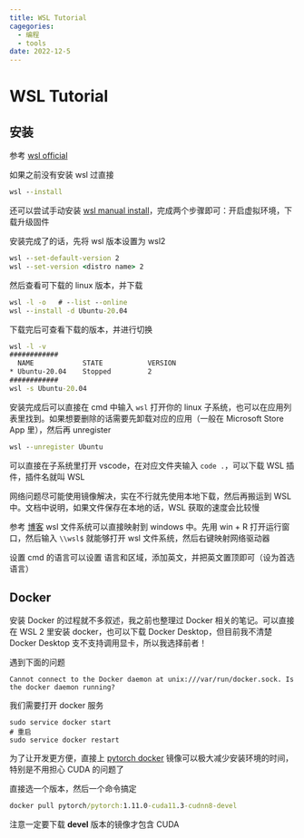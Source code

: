 ```yaml
---
title: WSL Tutorial
cagegories:
  - 编程
  - tools
date: 2022-12-5
---
```


# WSL Tutorial

## 安装

参考 [wsl official](https://learn.microsoft.com/en-us/windows/wsl/install)

如果之前没有安装 wsl 过直接

```cmd
wsl --install
```

还可以尝试手动安装 [wsl manual install](https://learn.microsoft.com/en-us/windows/wsl/install-manual#step-3---enable-virtual-machine-feature)，完成两个步骤即可：开启虚拟环境，下载升级固件

安装完成了的话，先将 wsl 版本设置为 wsl2

```cmd
wsl --set-default-version 2
wsl --set-version <distro name> 2
```

然后查看可下载的 linux 版本，并下载

```cmd
wsl -l -o 	# --list --online
wsl --install -d Ubuntu-20.04
```

下载完后可查看下载的版本，并进行切换

```cmd
wsl -l -v
############
  NAME            STATE           VERSION
* Ubuntu-20.04    Stopped         2
############
wsl -s Ubuntu-20.04
```

安装完成后可以直接在 cmd 中输入 `wsl` 打开你的 linux 子系统，也可以在应用列表里找到。如果想要删除的话需要先卸载对应的应用（一般在 Microsoft Store App 里），然后再 unregister

```cmd
wsl --unregister Ubuntu
```

可以直接在子系统里打开 vscode，在对应文件夹输入 `code .`，可以下载 WSL 插件，插件名就叫 WSL

网络问题尽可能使用镜像解决，实在不行就先使用本地下载，然后再搬运到 WSL 中。文档中说明，如果文件保存在本地的话，WSL 获取的速度会比较慢

参考 [博客](https://www.cnblogs.com/lepeCoder/p/wsl_dir.html) wsl 文件系统可以直接映射到 windows 中。先用 win + R 打开运行窗口，然后输入 `\\wsl$` 就能够打开 wsl 文件系统，然后右键映射网络驱动器

设置 cmd 的语言可以设置 语言和区域，添加英文，并把英文置顶即可（设为首选语言）

## Docker

安装 Docker 的过程就不多叙述，我之前也整理过 Docker 相关的笔记。可以直接在 WSL 2 里安装 docker，也可以下载 Docker Desktop，但目前我不清楚 Docker Desktop 支不支持调用显卡，所以我选择前者！

遇到下面的问题

```shell
Cannot connect to the Docker daemon at unix:///var/run/docker.sock. Is the docker daemon running?
```

我们需要打开 docker 服务

```shell
sudo service docker start
# 重启
sudo service docker restart
```

为了让开发更方便，直接上 [pytorch docker](https://hub.docker.com/r/pytorch/pytorch/tags) 镜像可以极大减少安装环境的时间，特别是不用担心 CUDA 的问题了

直接选一个版本，然后一个命令搞定

```cmd
docker pull pytorch/pytorch:1.11.0-cuda11.3-cudnn8-devel
```

注意一定要下载 **devel** 版本的镜像才包含 CUDA
